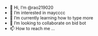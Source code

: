 - 👋 Hi, I’m @rao219020
- 👀 I’m interested in maycccc
- 🌱 I’m currently learning how to type more
- 💞️ I’m looking to collaborate on bid bot
- 📫 How to reach me ...

<!---
rao219020/rao219020 is a ✨ special ✨ repository because its `README.md` (this file) appears on your GitHub profile.
You can click the Preview link to take a look at your changes.
--->
